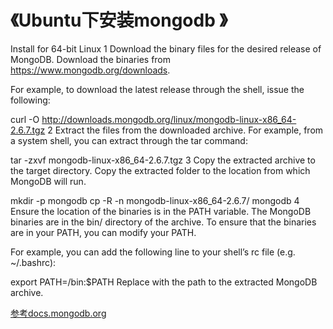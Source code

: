 《Ubuntu下安装mongodb 》
==========

Install for 64-bit Linux
1
Download the binary files for the desired release of MongoDB.
Download the binaries from https://www.mongodb.org/downloads.

For example, to download the latest release through the shell, issue the following:

curl -O http://downloads.mongodb.org/linux/mongodb-linux-x86_64-2.6.7.tgz
2
Extract the files from the downloaded archive.
For example, from a system shell, you can extract through the tar command:

tar -zxvf mongodb-linux-x86_64-2.6.7.tgz
3
Copy the extracted archive to the target directory.
Copy the extracted folder to the location from which MongoDB will run.

mkdir -p mongodb
cp -R -n mongodb-linux-x86_64-2.6.7/ mongodb
4
Ensure the location of the binaries is in the PATH variable.
The MongoDB binaries are in the bin/ directory of the archive. To ensure that the binaries are in your PATH, you can modify your PATH.

For example, you can add the following line to your shell’s rc file (e.g. ~/.bashrc):

export PATH=<mongodb-install-directory>/bin:$PATH
Replace <mongodb-install-directory> with the path to the extracted MongoDB archive.


 


 

[参考docs.mongodb.org](http://docs.mongodb.org/manual/tutorial/install-mongodb-on-linux/)